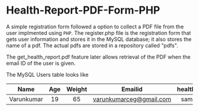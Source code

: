 # Health-Report-PDF-Form-PHP

A simple registration form followed a option to collect a PDF file from the user implmented using `PHP`. The register.php file is the registration form that gets user information and stores it in the MySQL database; it also stores the name of a pdf. The actual pdfs are stored in a repository called "pdfs".

The get_health_report.pdf feature later allows retrieval of the PDF when the email ID of the user is given. 

The MySQL Users table looks like 

|   Name      |  Age     |   Weight   |   Emailid                |  health_report  |
| :---: | :---: | :---: | :---: | :---: |
|Varunkumar   |19        |65          |varunkumarceg@gmail.com   |sample.pdf       |

